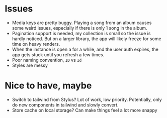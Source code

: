 
# Issues

- Media keys are pretty buggy. Playing a song from an album causes some weird issues, especially if there is only 1 song in the album.
- Pagination support is needed, my collection is small so the issue is hardly noticed. But on a larger library, the app will likely freeze for some time on heavy renders.
- When the instance is open a for a while, and the user auth expires, the app gets stuck until you refresh a few times.
- Poor naming convention, `ID` vs `Id`
- Styles are messy

# Nice to have, maybe

- Switch to tailwind from Stylus? Lot of work, low priority. Potentially, only do new components in tailwind and slowly convert.
- Store cache on local storage? Can make things feel a lot more snappy
